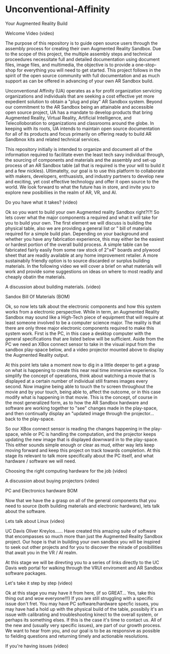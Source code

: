 # Unconventional-Affinity

Your Augmented Reality Build

Welcome Video (video)


The purpose of this repository is to guide open source users through the assembly process for creating their own Augmented Reality Sandbox. Due to the scope of this project, the multiple assembly steps and technical proceedures necessitate full and detailed documentation using document files, image files, and multimedia, the objective is to provide a one-stop-shop for everything you will need to get started. This project follows in the spirit of the open source community with full documentation and as much support as can be offered in advancing of your own AR Sandbox build. 

Unconventional Affinity (UA) operates as a for profit organization servicing organizations and individuals that are seeking a cost effective yet more expedient solution to obtain a "plug and play" AR Sandbox system. Beyond our commitment to the AR Sandbox being an attainable and accessible open source project, UA has a mandate to develop products that bring Augmented Reality, Virtual Reality, Artificial Intelligence, and Telecolloboration to organizations and classrooms around the globe. In keeping with its roots, UA intends to maintain open source documentation for all of its products and focus primarily on offering ready to build AR Sandbnox kits and related technical services.

This repository initially is intended to organize and document all of the information required to facilitate even the least tech savy individual through, the sourcing of components and materials and the assembly and set-up process of an AR Sandbox table (all that is required is the your will to build it and a few nickles). Ultimatelty, our goal is to use this platform to collaborate with makers, developers, enthuasists, and industry partners to develop new and exciting, yet cost effective technology and offer it open source to the world. We look forward to what the future has in store, and invite you to explore new posibiliies in the realm of AR, VR, and AI.  

Do you have what it takes? (video)

Ok so you want to build your own Augmented reality Sandbox right?!?! So lets cover what the major components a required and what it will take for you to build your own. The first element we will discuss is building the physical table, also we are providing a general list or " bill of materials required for a simple build plan. Depending on your background and whether you have any fabrication experience, this may either be the easiest or hardest portion of the overall build process. A simple table can be fabricated fairly easily from some raw stock of 2"x4" boards and plywood sheet that are readily available at any home improvement retailer. A more sustainabily friendly option is to source discarded or surplus building materials. In the following video we will cover a brief on what materials will work and provide some suggestions on ideas on where to most readily and cheaply obatin the materials.     

A discussion about building materials. (video)


Sandox Bill Of Materials (BOM) 

Ok, so now lets talk about the electronic components and how this system works from a electronic perspective. While in term, an Augmented Reality Sandbox may sound like a High-Tech piece of equipment that will require at least someone involved to be a computer science major. The reality is that there are only three major electronic components required to make this system work. First is the PC, in this case a desktop computer with the general specifications that are listed below will be sufficient. Aside from the PC we need an XBox connect sensor to take in the visual input from the sandbox play-space below, and a video projector mounted above to display the Augmented Reality output. 

At this point lets take a moment now to dig in a little deeper to get a grasp on what is happening to create this near real time immersive experience. To simplify the concept of operations, think about watching a movie that is displayed at a certain number of individual still frames images every second. Now imagine being able to touch the tv screen throughout the movie and by your touch, being able to, affect the outcome, or in this case modify what is happening in that movie. This is the concept, of course in the most generalized form, as to how the AR Sandbox hardware and software are working together to "see" changes made in the play-space, and then continually display an "updated image through the projector... back to the play-space. 

So our XBox connect sensor is reading the changes happening in the play-space, while or PC is handling the computation, and the projector keeps updating the new image that is displayed downward in to the play-space. This either sounds simple enough or clear as mud, either way lets keep moving forward and keep this project on track towards completion. At this stage its relevant to talk more specifically about the PC itself, and what hardware / software we will need.

Choosing the right computing hardware for the job (video)


A discussion about buying projectors (video)


PC and Electronics hardware BOM


Now that we have the a grasp on all of the general components that you need to source (both building materials and electronic hardware), lets talk about the software. 

Lets talk about Linux (video)

UC Davis Oliver Kreylos...... Have created this amazing suite of software that encompasses so much more than just the Augmented Reality Sandbox project. Our hope is that in building your own sandbox you will be inspired to seek out other projects and for you to discover the mirade of posibillities that await you in the VR / AI realm. 

At this stage we will be direvting you to a series of links directly to the UC Davis web portal for walking through the VRUI enviroment and AR Sandbox software packages.

Let's take it step by step (video)


Ok at this stage you may have it from here, (if so GREAT... Yes, take this thing out and wow everyone!!!) If you are still struggling with a specific issue don't fret. You may have PC software/hardware specfic issues, you may have had a hold up with the physical build of the table, possibily it's an issue with calibrating and troubleshooting kinect to the overall system, or perhaps its something elses. If this is the case it's time to contact us. All of the new and (usually very specific issues), are part of our growth process. We want to hear from you, and our goal is to be as responsive as possible to fielding questions and returning timely and actionable resolutions.

If you're having issues (video)

